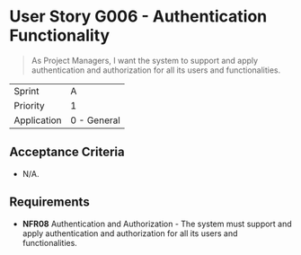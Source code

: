# User Story G006 - Authentication Functionality

> As Project Managers, I want the system to support and apply authentication and authorization for all its users and functionalities.

|             |             |
| ----------- | ----------- |
| Sprint      | A           |
| Priority    | 1           |
| Application | 0 - General |

## Acceptance Criteria

- N/A.

## Requirements

- **NFR08** Authentication and Authorization - The system must support and apply authentication and authorization for all its users and functionalities.
